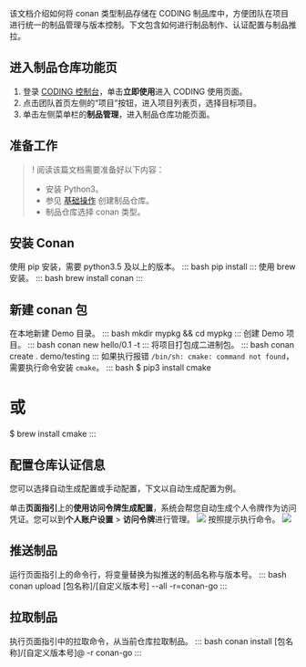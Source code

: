 该文档介绍如何将 conan 类型制品存储在 CODING 制品库中，方便团队在项目进行统一的制品管理与版本控制。下文包含如何进行制品制作、认证配置与制品推拉。

## 进入制品仓库功能页
1. 登录 [CODING 控制台](https://console.cloud.tencent.com/coding)，单击**立即使用**进入 CODING 使用页面。
2. 点击团队首页左侧的“项目”按钮，进入项目列表页，选择目标项目。
3. 单击左侧菜单栏的**制品管理**，进入制品仓库功能页面。

## 准备工作

>! 阅读该篇文档需要准备好以下内容：
> -   安装 Python3。
> -   参见 [基础操作](https://cloud.tencent.com/document/product/1116/53159) 创建制品仓库。
> -   制品仓库选择 conan 类型。

## 安装 Conan
使用 pip 安装，需要 python3.5 及以上的版本。
<dx-codeblock>
:::  bash
pip install
:::
</dx-codeblock>
使用 brew 安装。
<dx-codeblock>
:::  bash
brew install conan
:::
</dx-codeblock>

## 新建 conan 包[](id:init)
在本地新建 Demo 目录。
<dx-codeblock>
:::  bash
mkdir mypkg && cd mypkg
:::
</dx-codeblock>
创建 Demo 项目。
<dx-codeblock>
:::  bash
conan new hello/0.1 -t
:::
</dx-codeblock>
将项目打包成二进制包。
<dx-codeblock>
:::  bash
conan create . demo/testing
:::
</dx-codeblock>
如果执行报错 `/bin/sh: cmake: command not found`，需要执行命令安装 `cmake`。
<dx-codeblock>
:::  bash
$ pip3 install cmake
# 或
$ brew install cmake
:::
</dx-codeblock>


## 配置仓库认证信息[](id:config)
您可以选择自动生成配置或手动配置，下文以自动生成配置为例。

单击**页面指引**上的**使用访问令牌生成配置**，系统会帮您自动生成个人令牌作为访问凭证。您可以到**个人账户设置** > **访问令牌**进行管理。
![](https://main.qcloudimg.com/raw/702a5b0866ecd7716b9327ad49fc5ec4.png)
按照提示执行命令。
![](https://main.qcloudimg.com/raw/47b387055ca1f630fd0fd80d4df5fda5.png)

## 推送制品
运行页面指引上的命令行，将变量替换为拟推送的制品名称与版本号。
<dx-codeblock>
:::  bash
conan upload [包名称]/[自定义版本号] --all -r=conan-go
:::
</dx-codeblock>


## 拉取制品
执行页面指引中的拉取命令，从当前仓库拉取制品。
<dx-codeblock>
:::  bash
conan install [包名称]/[自定义版本号]@ -r conan-go
:::
</dx-codeblock>

